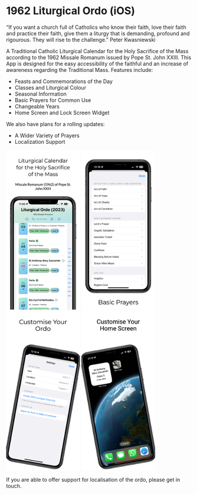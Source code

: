# 1962 Liturgical Ordo (iOS)

“If you want a church full of Catholics who know their faith, love their faith and practice their faith, give them a liturgy that is demanding, profound and rigourous. They will rise to the challenge.”  Peter Kwasniewski

A Traditional Catholic Liturgical Calendar for the Holy Sacrifice of the Mass according to the 1962 Missale Romanum issued by Pope St. John XXIII. This App is designed for the easy accessibility of the faithful and an increase of awareness regarding the Traditional Mass. Features include:

- Feasts and Commemorations of the Day
- Classes and Liturgical Colour
- Seasonal Information
- Basic Prayers for Common Use
- Changeable Years
- Home Screen and Lock Screen Widget

We also have plans for a rolling updates:

- A Wider Variety of Prayers
- Localization Support

<div>
<img src="https://github.com/m-f-1998/ordo-1962/blob/main/app-store-images/iphone-xs/iphone-xs-1.png" width="200">
<img src="https://github.com/m-f-1998/ordo-1962/blob/main/app-store-images/iphone-xs/iphone-xs-2.png" width="200">
<img src="https://github.com/m-f-1998/ordo-1962/blob/main/app-store-images/iphone-xs/iphone-xs-3.png" width="200">
<img src="https://github.com/m-f-1998/ordo-1962/blob/main/app-store-images/iphone-xs/iphone-xs-4.png" width="200">
</div>

If you are able to offer support for localisation of the ordo, please get in touch.
